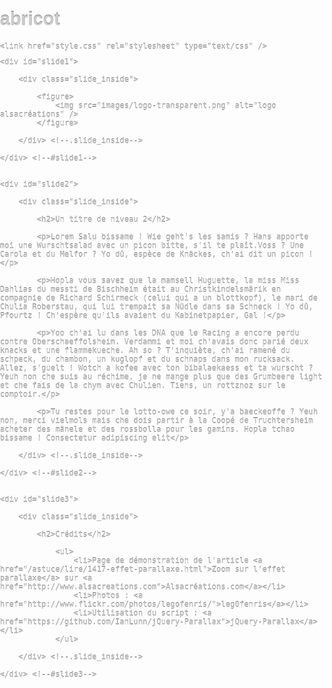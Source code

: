 # abricot


<!DOCTYPE html>
<html>
<head>
<meta name="viewport" content="width=device-width, initial-scale=1">
<link href="style.css" rel="stylesheet" type="text/css" />
</head>

<style>
body {
	margin: 0;
	padding: 0;
	color:#fff;
	font: normal 90% "Trebuchet MS",Verdana,"Lucida Grande",Tahoma,Arial,Helvetica,Sans-Serif;
	text-shadow: 0 -1px 0 rgba(0, 0, 0, 0.5);
	-webkit-filter: brightness(80%); /* Safari 6.0 - 9.0 */
  	filter: brightness(80%);
}
h2 {
	font-size: 2em;
	font-weight:bold;
	color: #b7db44;
}
a {
	font-weight:bold;
	color:#fff;
}
/* Mise en place des diffÃ©rentes parties / slides */
#slide1, #slide2, #slide3 {
	height: 600px;
	padding-top:100px;
}
#slide1 {
	background:url("https://wallpaperaccess.com/full/937101.jpg") center 0 no-repeat fixed;
	background-size: cover;
}
#slide2 {
	background: url("https://www.destinationrome.fr/wp-content/uploads/sites/4/resizefly/2017/04/pantheon-rome--696x0@1.jpg") center 0 no-repeat fixed;
	background-size: cover;
}
#slide3 {
	background: url("https://c.wallhere.com/photos/38/90/New_York_City_city-47406.jpg!d") center 0 no-repeat fixed;
	background-size: cover;
}
/* Gestion du contenu */
.slide_inside {
	width: 980px;
	margin: 0 auto;
}
#slide1  .slide_inside {
	text-align:center;
}
#slide2 .slide_inside p {
	width: 500px;
	text-align:justify;
}
#slide3 .slide_inside {
	background-color: rgba(0, 0, 0, 0.5);
	margin-top:50px;
	padding:50px;
}
</style>

<head>
	<meta http-equiv="Content-Type" content="text/html; charset=utf-8" />
	<title>Effet parallaxe : étape 2/3</title>
	
	<link href="style.css" rel="stylesheet" type="text/css" />
	
</head>

<body>
	
	<div id="slide1">
	
		<div class="slide_inside">					
			
			<figure>
				<img src="images/logo-transparent.png" alt="logo alsacréations" />
			</figure>
			
		</div> <!--.slide_inside-->	 
						
	</div> <!--#slide1-->
	
	
	<div id="slide2">
		
		<div class="slide_inside">
		
			<h2>Un titre de niveau 2</h2>

			<p>Lorem Salu bissame ! Wie geht's les samis ? Hans apporte moi une Wurschtsalad avec un picon bitte, s'il te plaît.Voss ? Une Carola et du Melfor ? Yo dû, espèce de Knäckes, ch'ai dit un picon !</p>
  
			<p>Hopla vous savez que la mamsell Huguette, la miss Miss Dahlias du messti de Bischheim était au Christkindelsmärik en compagnie de Richard Schirmeck (celui qui a un blottkopf), le mari de Chulia Roberstau, qui lui trempait sa Nüdle dans sa Schneck ! Yo dû, Pfourtz ! Ch'espère qu'ils avaient du Kabinetpapier, Gal !</p>
			
			<p>Yoo ch'ai lu dans les DNA que le Racing a encore perdu contre Oberschaeffolsheim. Verdammi et moi ch'avais donc parié deux knacks et une flammekueche. Ah so ? T'inquiète, ch'ai ramené du schpeck, du chambon, un kuglopf et du schnaps dans mon rucksack. Allez, s'guelt ! Wotch a kofee avec ton bibalaekaess et ta wurscht ? Yeuh non che suis au réchime, je ne mange plus que des Grumbeere light et che fais de la chym avec Chulien. Tiens, un rottznoz sur le comptoir.</p>

			<p>Tu restes pour le lotto-owe ce soir, y'a baeckeoffe ? Yeuh non, merci vielmols mais che dois partir à la Coopé de Truchtersheim acheter des mänele et des rossbolla pour les gamins. Hopla tchao bissame ! Consectetur adipiscing elit</p>
			
		</div> <!--.slide_inside-->	     	
	    
	</div> <!--#slide2-->
	
	
	<div id="slide3">
	
		<div class="slide_inside">			

			<h2>Crédits</h2>		
			
				<ul>
					<li>Page de démonstration de l'article <a href="/astuce/lire/1417-effet-parallaxe.html">Zoom sur l'effet parallaxe</a> sur <a href="http://www.alsacreations.com">Alsacréations.com</a></li>
					<li>Photos : <a href="http://www.flickr.com/photos/legofenris/">leg0fenris</a></li>
					<li>Utilisation du script : <a href="https://github.com/IanLunn/jQuery-Parallax">jQuery-Parallax</a></li>
				</ul>
			
		</div> <!--.slide_inside-->	    
		
	</div> <!--#slide3-->
	
</body>
</html>


</body>
</html>
